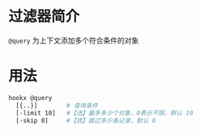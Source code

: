 过滤器简介
======= 

`@query` 为上下文添加多个符合条件的对象
    

用法
=======

```bash
hookx @query
  [{..}]        # 查询条件
  [-limit 10]   #【选】最多多少个对象，0表示不限，默认 10
  [-skip 0]     #【选】跳过多少条记录，默认 0
```


